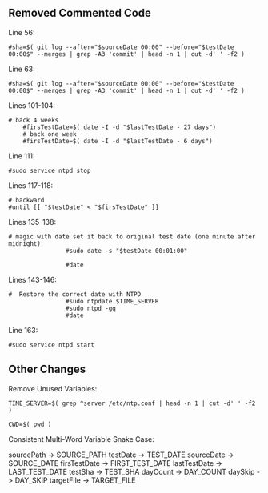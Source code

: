 ## Removed Commented Code

Line 56:
```
#sha=$( git log --after="$sourceDate 00:00" --before="$testDate 00:00$" --merges | grep -A3 'commit' | head -n 1 | cut -d' ' -f2 )
```

Line 63:
```
#sha=$( git log --after="$sourceDate 00:00" --before="$testDate 00:00$" --merges | grep -A3 'commit' | head -n 1 | cut -d' ' -f2 )
```

Lines 101-104:
```
# back 4 weeks
    #firsTestDate=$( date -I -d "$lastTestDate - 27 days")
    # back one week
    #firsTestDate=$( date -I -d "$lastTestDate - 6 days")
```
    
Line 111:
```
#sudo service ntpd stop
```

Lines 117-118:
```
# backward
#until [[ "$testDate" < "$firsTestDate" ]]
```

Lines 135-138:
```
# magic with date set it back to original test date (one minute after midnight)
                #sudo date -s "$testDate 00:01:00"

                #date
```
                
Lines 143-146:
```
#  Restore the correct date with NTPD 
                #sudo ntpdate $TIME_SERVER
                #sudo ntpd -gq
                #date
```
                
Line 163:
```
#sudo service ntpd start
```

## Other Changes

Remove Unused Variables:
```
TIME_SERVER=$( grep ^server /etc/ntp.conf | head -n 1 | cut -d' ' -f2 )
```
```
CWD=$( pwd ) 
```

Consistent Multi-Word Variable Snake Case:

sourcePath -> SOURCE_PATH
testDate -> TEST_DATE
sourceDate -> SOURCE_DATE
firsTestDate -> FIRST_TEST_DATE
lastTestDate -> LAST_TEST_DATE
testSha -> TEST_SHA
dayCount -> DAY_COUNT
daySkip -> DAY_SKIP
targetFile -> TARGET_FILE
